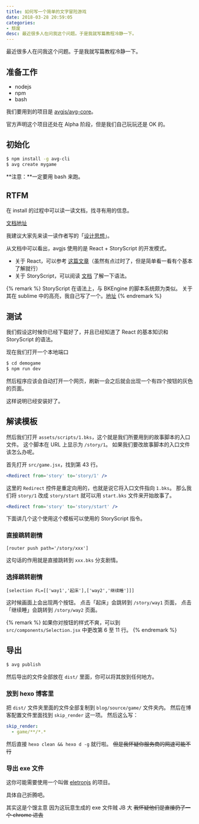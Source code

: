 ```yaml
---
title: 如何写一个简单的文字冒险游戏
date: 2018-03-28 20:59:05
categories:
- 颓废
desc: 最近很多人在问我这个问题。于是我就写篇教程冷静一下。
---
```


最近很多人在问我这个问题。于是我就写篇教程冷静一下。

## 准备工作

- nodejs
- npm
- bash

我们要用到的项目是 [avgjs/avg-core](https://github.com/avgjs/avg-core)。

官方声明这个项目还处在 Alpha 阶段，但是我们自己玩玩还是 OK 的。

## 初始化

```bash
$ npm install -g avg-cli
$ avg create mygame
```

**注意：**一定要用 bash 来跑。

## RTFM

在 install 的过程中可以读一读文档，找寻有用的信息。

[文档地址](https://avgjs.github.io/docs/#/zh/)

我建议大家先来读一读作者写的「[设计思想](https://avgjs.github.io/docs/#/zh/inspiration)」。

从文档中可以看出，avgjs 使用的是 React + StoryScript 的开发模式。

- 关于 React，可以参考 [这篇文章](http://www.ruanyifeng.com/blog/2015/03/react.html)（虽然有点过时了，但是简单看一看有个基本了解就行）
- 关于 StoryScript，可以阅读 [文档](https://avgjs.github.io/docs/#/zh/storyscript) 了解一下语法。

{% remark %}
StoryScript 在语法上，与 BKEngine 的脚本系统颇为类似。
关于其在 sublime 中的高亮，我自己写了一个。[地址](https://github.com/swwind/code/blob/master/StoryScript.sublime-syntax)
{% endremark %}

## 测试

我们假设这时候你已经下载好了，并且已经知道了 React 的基本知识和 StoryScript 的语法。

现在我们打开一个本地端口

```bash
$ cd demogame
$ npm run dev
```

然后程序应该会自动打开一个网页，刷新一会之后就会出现一个有四个按钮的灰色的页面。

这样说明已经安装好了。

## 解读模板

然后我们打开 `assets/scripts/1.bks`，这个就是我们所要用到的故事脚本的入口文件。
这个脚本在 URL 上显示为 `/story/1`。
如果我们要改故事脚本的入口文件该怎么办呢。

首先打开 `src/game.jsx`，找到第 43 行。

```jsx
<Redirect from='story' to='story/1' />
```

这里的 `Redirect` 控件是重定向用的，也就是说它将入口文件指向 `1.bks`。
那么我们将 `story/1` 改成 `story/start` 就可以用 `start.bks` 文件来开始故事了。

```jsx
<Redirect from='story' to='story/start' />
```

下面讲几个这个使用这个模板可以使用的 StoryScript 指令。

### 直接跳转剧情

```storyscript
[router push path='/story/xxx']
```

这句话的作用就是直接跳转到 `xxx.bks` 分支剧情。

### 选择跳转剧情

```storyscript
[selection FL=[['way1','起床'],['way2','继续睡']]]
```

这时候画面上会出现两个按钮。
点击「起床」会跳转到 `/story/way1` 页面，
点击「继续睡」会跳转到 `/story/way2` 页面。

{% remark %}
如果你对按钮的样式不爽，可以到 `src/components/Selection.jsx` 中更改第 6 至 11 行。
{% endremark %}

## 导出

```bash
$ avg publish
```

然后导出的文件全部放在 `dist/` 里面，你可以将其放到任何地方。

### 放到 hexo 博客里

把 `dist/` 文件夹里面的文件全部复制到 `blog/source/game/` 文件夹内。
然后在博客配置文件里面找到 `skip_render` 这一项。
然后这么写：

```yaml
skip_render:
  - game/**/*.*
```

然后直接 `hexo clean && hexo d -g` 就行啦。
~~但是我怀疑你服务商的网速可能不行~~

### 导出 exe 文件

这你可能需要使用一个叫做 [eletronjs](https://electronjs.org/) 的项目。

具体自己折腾吧。

<span class="truth">其实这是个馊主意</span>
<span class="truth">因为这玩意生成的 exe 文件贼 JB 大</span>
<span class="truth"><del>我怀疑他们是直接扔了一个 chrome 进去</del></span>



